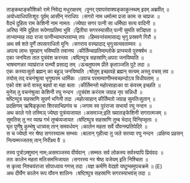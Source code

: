 

  
ताङ्कथाङ्कौशिको रामे निवेद्य मधुराक्षरम् ।पुनर् एवापरंवाक्यङ्काकुत्स्थम् इदम् अब्रवीत्  ॥   
अयोध्याधिपतिःशूरः पूर्वम् आसीन् नराधिपः ।सगरो नाम धर्मात्मा प्रजा कामः स चाप्रजः  ॥   
वैदर्भ दुहिता राम केशिनी नाम नामतः ।ज्येष्ठा सगर पत्नी सा धर्मिष्ठा सत्य वादिनी  ॥   
अरिष्ठ नेमि दुहिता रूपेणाप्रतिमा भुवि ।द्वितीया सगरस्यासीत् पत्नी सुमति सञ्ज्ञिता  ॥   
ताभ्याम्सह तदा राजा पत्नीभ्याम्तप्तवाम्स् तपः ।हिमवन्तंसमासाद्य भृगु प्रस्रवणे गिरौ  ॥   
अथ वर्ष शते पूर्णे तपसाराधितो मुनिः ।सगराय वरम्प्रादाद् भृगुःसत्यवताम्वरः  ॥   
अपत्य लाभः सुमहान् भविष्यति तवानघ ।कीर्तिम्चाप्रतिमाम्लोके प्राप्स्यसे पुरुषर्षभ  ॥   
एका जनयिता तात पुत्रंवंश करन्तव ।षष्टिम्पुत्र सहस्राणि;अपरा जनयिष्यति  ॥   
भाषमाणन्नर व्याघ्रंराज पत्म्यौ प्रसाद्य तम् ।ऊचतुष्परम प्रीते कृताञ्जलि पुटे तदा  ॥   
एकः कस्याःसुतो ब्रह्मन् का बहूञ् जनयिष्यति ।श्रोतुम् इच्छावहे ब्रह्मन् सत्यम् अस्तु वचस् तव  ॥   
तयोस् तद् वचनंश्रुत्वा भृगुष्परम धार्मिकः ।उवाच परमाम्वाणीम्स्वच्छन्दोऽत्र विधीयताम्  ॥   
एको वंश करो वास्तु बहवो वा महा बलाः ।कीर्तिमन्तो महोत्साहाःका वा कंवरम् इच्छति  ॥   
मुनेस् तु वचनंश्रुत्वा केशिनी रघु नन्दन ।पुत्रंवंश करंराम जग्राह नृप सन्निधौ  ॥   
षष्टिम्पुत्र सहस्राणि सुपर्ण भगिनी तदा ।महोत्साहान् कीर्तिमतो जग्राह सुमतिःसुतान्  ॥   
प्रदक्षिणम् ऋषिङ्कृत्वा शिरसाभिप्रणंय च ।जगाम स्व पुरंराजा सभार्या रघु नन्दन  ॥   
अथ काले गते तस्मिञ् ज्येष्ठा पुत्रंव्यजायत ।असमञ्ज;इति ख्यातङ्केशिनी सगरात्मजम्  ॥   
सुमतिस् तु नर व्याघ्र गर्भ तुम्बंव्यजायत ।षष्टिष्पुत्र सहस्राणि तुम्ब भेदाद् विनिह्सृताः  ॥   
घृत पूर्णेषु कुम्भेषु धात्र्यस् तान् समवर्धयन् ।कालेन महता सर्वे यौवनम्प्रतिपेदिरे  ॥   
स च ज्येष्ठो नर श्रेष्ठ सगरस्यात्म सम्भवः ।बालान् गृहीत्वा तु जले सरय्वा रघु नन्दन ।प्रक्षिप्य प्रहसन् नित्यम्मज्जतस् तान् निरीक्ष्य वै  ॥   
  
तस्य पुत्रोऽम्शुमान् नाम;असमञ्जस्य वीर्यवान् ।सम्मतः सर्व लोकस्य सर्वस्यापि प्रियंवदः  ॥   
ततः कालेन महता मतिःसमभिजायत ।सगरस्य नर श्रेष्ठ यजेयम् इति निश्चिता  ॥   
स कृत्वा निश्चयंराजा सोपाध्याय गणस् तदा ।यज्ञ कर्मणि वेदज्ञो यष्टुम्समुपचक्रमे  ॥ (E)  
अथ दीर्घेण कालेन रूप यौवन शालिनः ।षष्टिष्पुत्र सहस्राणि सगरस्याभवंस् तदा  ॥   
